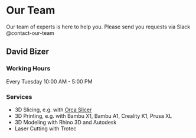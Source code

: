 # Our Team

Our team of experts is here to help you. Please send you requests via Slack @contact-our-team

## David Bizer

### Working Hours

Every Tuesday 10:00 AM - 5:00 PM

### Services

- 3D Slicing, e.g. with [Orca Slicer](../tools/maker-tools.md)
- 3D Printing, e.g. with Bambu X1, Bambu A1, Creality K1, Prusa XL
- 3D Modeling with Rhino 3D and Autodesk
- Laser Cutting with Trotec